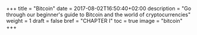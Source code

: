 +++
title = "Bitcoin"
date = 2017-08-02T16:50:40+02:00
description = "Go through our beginner's guide to Bitcoin and the world of cryptocurrencies"
weight = 1
draft = false
bref = "CHAPTER I"
toc = true
image = "bitcoin"
+++
